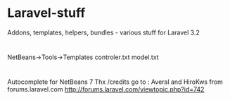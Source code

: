 Laravel-stuff
=============

Addons, templates, helpers, bundles - various stuff for Laravel 3.2
#


NetBeans->Tools->Templates
controler.txt
model.txt

#
Autocomplete for NetBeans 7
Thx /credits go to : Averal and HiroKws  from forums.laravel.com
http://forums.laravel.com/viewtopic.php?id=742

